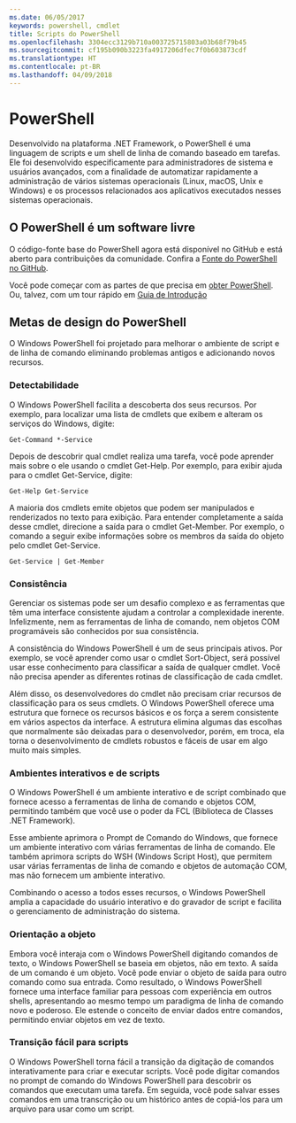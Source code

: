 ```yaml
---
ms.date: 06/05/2017
keywords: powershell, cmdlet
title: Scripts do PowerShell
ms.openlocfilehash: 3304ecc3129b710a003725715803a03b68f79b45
ms.sourcegitcommit: cf195b090b3223fa4917206dfec7f0b603873cdf
ms.translationtype: HT
ms.contentlocale: pt-BR
ms.lasthandoff: 04/09/2018
---
```

# <a name="powershell"></a>PowerShell

Desenvolvido na plataforma .NET Framework, o PowerShell é uma linguagem de scripts e um shell de linha de comando baseado em tarefas. Ele foi desenvolvido especificamente para administradores de sistema e usuários avançados, com a finalidade de automatizar rapidamente a administração de vários sistemas operacionais (Linux, macOS, Unix e Windows) e os processos relacionados aos aplicativos executados nesses sistemas operacionais.

## <a name="powershell-is-open-source"></a>O PowerShell é um software livre

O código-fonte base do PowerShell agora está disponível no GitHub e está aberto para contribuições da comunidade. Confira a [Fonte do PowerShell no GitHub](https://github.com/powershell/powershell).

Você pode começar com as partes de que precisa em [obter PowerShell](https://github.com/PowerShell/PowerShell#get-powershell).
Ou, talvez, com um tour rápido em [Guia de Introdução](https://github.com/PowerShell/PowerShell/blob/master/docs/learning-powershell)

## <a name="powershell-design-goals"></a>Metas de design do PowerShell
O Windows PowerShell foi projetado para melhorar o ambiente de script e de linha de comando eliminando problemas antigos e adicionando novos recursos.

### <a name="discoverability"></a>Detectabilidade
O Windows PowerShell facilita a descoberta dos seus recursos. Por exemplo, para localizar uma lista de cmdlets que exibem e alteram os serviços do Windows, digite:

```
Get-Command *-Service
```

Depois de descobrir qual cmdlet realiza uma tarefa, você pode aprender mais sobre o ele usando o cmdlet Get-Help. Por exemplo, para exibir ajuda para o cmdlet Get-Service, digite:

```
Get-Help Get-Service
```
A maioria dos cmdlets emite objetos que podem ser manipulados e renderizados no texto para exibição. Para entender completamente a saída desse cmdlet, direcione a saída para o cmdlet Get-Member. Por exemplo, o comando a seguir exibe informações sobre os membros da saída do objeto pelo cmdlet Get-Service.

```
Get-Service | Get-Member
```

### <a name="consistency"></a>Consistência
Gerenciar os sistemas pode ser um desafio complexo e as ferramentas que têm uma interface consistente ajudam a controlar a complexidade inerente. Infelizmente, nem as ferramentas de linha de comando, nem objetos COM programáveis são conhecidos por sua consistência.

A consistência do Windows PowerShell é um de seus principais ativos. Por exemplo, se você aprender como usar o cmdlet Sort-Object, será possível usar esse conhecimento para classificar a saída de qualquer cmdlet. Você não precisa apender as diferentes rotinas de classificação de cada cmdlet.

Além disso, os desenvolvedores do cmdlet não precisam criar recursos de classificação para os seus cmdlets. O Windows PowerShell oferece uma estrutura que fornece os recursos básicos e os força a serem consistente em vários aspectos da interface. A estrutura elimina algumas das escolhas que normalmente são deixadas para o desenvolvedor, porém, em troca, ela torna o desenvolvimento de cmdlets robustos e fáceis de usar em algo muito mais simples.

### <a name="interactive-and-scripting-environments"></a>Ambientes interativos e de scripts
O Windows PowerShell é um ambiente interativo e de script combinado que fornece acesso a ferramentas de linha de comando e objetos COM, permitindo também que você use o poder da FCL (Biblioteca de Classes .NET Framework).

Esse ambiente aprimora o Prompt de Comando do Windows, que fornece um ambiente interativo com várias ferramentas de linha de comando. Ele também aprimora scripts do WSH (Windows Script Host), que permitem usar várias ferramentas de linha de comando e objetos de automação COM, mas não fornecem um ambiente interativo.

Combinando o acesso a todos esses recursos, o Windows PowerShell amplia a capacidade do usuário interativo e do gravador de script e facilita o gerenciamento de administração do sistema.

### <a name="object-orientation"></a>Orientação a objeto
Embora você interaja com o Windows PowerShell digitando comandos de texto, o Windows PowerShell se baseia em objetos, não em texto. A saída de um comando é um objeto. Você pode enviar o objeto de saída para outro comando como sua entrada. Como resultado, o Windows PowerShell fornece uma interface familiar para pessoas com experiência em outros shells, apresentando ao mesmo tempo um paradigma de linha de comando novo e poderoso. Ele estende o conceito de enviar dados entre comandos, permitindo enviar objetos em vez de texto.

### <a name="easy-transition-to-scripting"></a>Transição fácil para scripts
O Windows PowerShell torna fácil a transição da digitação de comandos interativamente para criar e executar scripts. Você pode digitar comandos no prompt de comando do Windows PowerShell para descobrir os comandos que executam uma tarefa. Em seguida, você pode salvar esses comandos em uma transcrição ou um histórico antes de copiá-los para um arquivo para usar como um script.